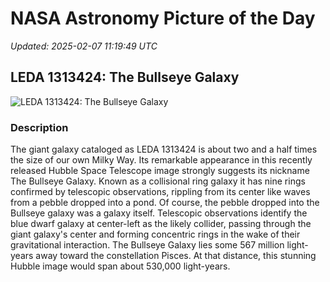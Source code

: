 # NASA Astronomy Picture of the Day

_Updated: 2025-02-07 11:19:49 UTC_

## LEDA 1313424: The Bullseye Galaxy

![LEDA 1313424: The Bullseye Galaxy](https://apod.nasa.gov/apod/image/2502/Hubble_LEDA1313424_STScI-01_1024.jpg)

### Description

The giant galaxy cataloged as LEDA 1313424 is about two and a half times the size of our own Milky Way. Its remarkable appearance in this recently released Hubble Space Telescope image strongly suggests its nickname The Bullseye Galaxy. Known as a collisional ring galaxy it has nine rings confirmed by telescopic observations, rippling from its center like waves from a pebble dropped into a pond. Of course, the pebble dropped into the Bullseye galaxy was a galaxy itself. Telescopic observations identify the blue dwarf galaxy at center-left as the likely collider, passing through the giant galaxy's center and forming concentric rings in the wake of their gravitational interaction. The Bullseye Galaxy lies some 567 million light-years away toward the constellation Pisces. At that distance, this stunning Hubble image would span about 530,000 light-years.
